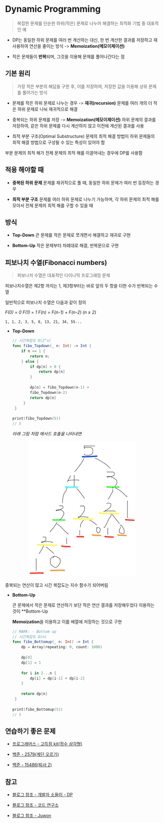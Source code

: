 # Dynamic Programming

> 복잡한 문제를 단순한 하위(작은) 문제로 나누어 해결하는 최적화 기법 중 대표적인 예

- DP는 동일한 하위 문제를 여러 번 계산하는 대신, 한 번 계산한 결과를 저장하고 재사용하여 연산을 줄이는 방식 -> **Memoization(메모이제이션)**
  <br/>

- 작은 문제들이 **반복**되며, 그것을 이용해 문제를 풀어나간다는 점

## 기본 원리

> 가장 작은 부분의 해답을 구한 후, 이를 저장하여, 저장한 값을 이용해 상위 문제를 풀어가는 방식

- 문제를 작은 하위 문제로 나누는 경우 -> **재귀(recursion)**
  문제를 여러 개의 더 작은 하위 문제로 나눠 재귀적으로 해결
  <br/>

- 중복되는 하위 문제를 저장 -> **Memoization(메모이제이션)**
  하위 문제의 결과를 저장하여, 같은 하위 문제를 다시 계산하지 않고 이전에 계산된 결과를 사용
  <br/>

- 최적 부분 구조(Optimal Substructure)
  문제의 최적 해결 방법이 하위 문제들의 최적 해결 방법으로 구성될 수 있는 특성이 있어야 함
  <br/>

부분 문제의 최적 해가 전체 문제의 최적 해를 이끌어내는 경우에 DP를 사용함

## 적용 해야할 때

- **중복된 하위 문제**
  문제를 재귀적으로 풀 때, 동일한 하위 문제가 여러 번 등장하는 경우
  <br/>

- **최적 부분 구조**
  문제를 여러 하위 문제로 나누기 가능하며, 각 하위 문제의 최적 해를 모아서 전체 문제의 최적 해를 구할 수 있을 때
  <br/>

## 방식

- **Top-Down**
  큰 문제를 작은 문제로 쪼개면서 해결하고 재귀로 구현
  <br/>

- **Bottom-Up**
  작은 문제부터 차례대로 해결, 반복문으로 구현
  <br/>

## 피보나치 수열(Fibonacci numbers)

> 피보나치 수열은 대표적인 다이나믹 프로그래밍 문제

피보나치수열은 제2항 까지는 1, 제3항부터는 바로 앞의 두 항을 더한 수가 반복되는 수열

일반적으로 피보나치 수열은 다음과 같이 정의

_F(0) = 0_
_F(1) = 1_
_F(n) = F(n-1) + F(n-2) (n ≥ 2)_

```
1, 1, 2, 3, 5, 8, 13, 21, 34, 55...
```

- **Top-Down**

  ```swift
  // 시간복잡도 O(2^n)
  func fibo_Topdown(_ n: Int) -> Int {
      if n <= 1 {
          return n;
      } else {
          if dp[n] > 0 {
              return dp[n]
          }

          dp[n] = fibo_Topdown(n-1) +
          fibo_Topdown(n-2)
          return dp[n]
       }
   }

  print(fibo_Topdown(5))
  // 5
  ```

  _아래 그림 처럼 메서드 호출을 나타내면_

<div style="text-align: center;">
<img src="https://github.com/BOLTB0X/DataStructure-Algorithm/blob/main/Algorithm/DP/%ED%94%BC%EB%B3%B4%EB%82%98%EC%B9%98.png?raw=true" alt="Example Image" width="70%">
</div>

중복되는 연산이 많고 시간 복잡도는 지수 함수가 되어버림
<br/>

- **Bottom-Up**

  큰 문제에서 작은 문제로 연산하기 보단 작은 연산 결과를 저장해두었다 이용하는 것이 \*\*Bottom-Up
  <br/>

  **Memoization**을 이용하고 이를 배열에 저장하는 것으로 구현
  <br/>

  ```swift
  // MARK: - Bottom up
  // 시간복잡도 O(n)
  func fibo_Bottomup(_ n: Int) -> Int {
      dp = Array(repeating: 0, count: 1000)

      dp[0]
      dp[1] = 1

      for i in 2...n {
          dp[i] = dp[i-1] + dp[i-2]
      }

      return dp[n]
   }

  print(fibo_Bottomup(5))
  // 5
  ```

## 연습하기 좋은 문제

- [프로그래머스 - 고득점 kit(정수 삼각형)](https://school.programmers.co.kr/learn/courses/30/lessons/43105)

- [백준 - 2579(계단 오르기)](https://www.acmicpc.net/problem/2579)

- [백준 - 15486(퇴사 2)](https://www.acmicpc.net/problem/15486)

## 참고

- [블로그 참조 - 개발자 소들이 - DP](https://babbab2.tistory.com/100)

- [블로그 참조 - 코드 연구소](https://code-lab1.tistory.com/7)

- [블로그 참조 - Juwon](https://juwon-yun.tistory.com/34)
